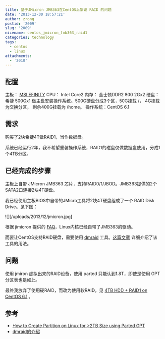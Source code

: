 ```yaml
---
title: 基于JMicron JMB363在CentOS上架设 RAID 的问题
date: '2013-12-30 18:57:21'
author: zrong
postid: '2009'
slug: '2009'
nicename: centos_jmicron_fmb363_raid1
categories: technology
tags:
  - centos
  - linux
attachments:
  - '2010'
---
```


## 配置

主板： [MSI EFINITY][1]
CPU： Intel Core2
内存： 金士顿DDR2 800 2Gx2
硬盘：希捷 500Gx1 做主盘安装操作系统。500G硬盘分成3个区，50G挂载 /， 4G挂载为交换分区， 剩余400G挂载为 /home。
操作系统：CentOS 6.1

## 需求

购买了2块希捷4T做RAID1，当作数据盘。

系统已经运行2年，我不希望重装操作系统，RAID1的磁盘仅做数据盘使用，分成1个4TB分区。

## 已经完成的步骤

主板上自带 JMicron JMB363 芯片，支持RAID0/1/JBOD。JMB363提供的2个SATA2口连接2块4T硬盘。

我已经使用主板BIOS中自带的JMicro工具将2块4T硬盘组成了一个 RAID Disk Drive。见下图：

![][/uploads/2013/12/jmicron.jpg]

根据 jimicron 提供的 [FAQ][3]，Linux内核已经自带了JMB363的驱动。

而要让CentOS支持RAID硬盘，需要使用 [dmraid][2] 工具。[这篇文章][4] 详细介绍了该工具的用法。

## 问题

使用 jmiron 虚拟出来的RAID设备，使用 parted 只能认到1.8T，即使是使用 GPT 分区表也是如此。

最终我放弃了使用硬RAID，而改为使用软RAID。见 [4TB HDD + RAID1 on CentOS 6.1][6] 。

## 参考

* [How to Create Partition on Linux for >2TB Size using Parted GPT][5]
* [dmraid的介绍][4]

[1]: http://cn.msi.com/product/mb/EFINITY.html
[2]: http://people.redhat.com/~heinzm/sw/dmraid/
[3]: http://www.jmicron.com/Support_FAQ.html
[4]: http://book.51cto.com/art/200902/110753.htm
[5]: http://www.thegeekstuff.com/2012/08/2tb-gtp-parted/
[6]: http://blog.zengrong.net/post/2014.html
